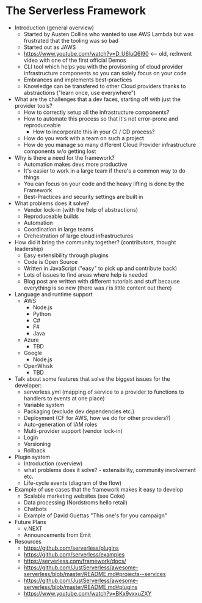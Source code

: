 # The Serverless Framework

- Introduction (general overview)
  + Started by Austen Collins who wanted to use AWS Lambda but was frustrated that the tooling was so bad
  + Started out as JAWS
  + https://www.youtube.com/watch?v=D_U6luQ6I90 <-- old, re:Invent video with one of the first official Demos
  + CLI tool which helps you with the provisoning of cloud provider infrastructure components so you can solely focus on your code
  + Embrances and implements best-practices
  + Knowledge can be transfered to other Cloud providers thanks to abstractions ("learn once, use everywhere")
- What are the challenges that a dev faces, starting off with just the provider tools?
  + How to correctly setup all the infrastructure components?
  + How to automate this process so that it's not error-prone and reproduceable
    + How to incorporate this in your CI / CD process?
  + How do you work with a team on such a project
  + How do you manage so many different Cloud Provider infrastructure components w/o getting lost
- Why is there a need for the framework?
  + Automation makes devs more productive
  + It's easier to work in a large team if there's a common way to do things
  + You can focus on your code and the heavy lifting is done by the Framework
  + Best-Practices and security settings are built in
- What problems does it solve?
  + Vendor lock-in (with the help of abstractions)
  + Reproduceable builds
  + Automation
  + Coordination in large teams
  + Orchestration of large cloud infrastructures
- How did it bring the community together? (contributors, thought leadership)
  + Easy extensibility through plugins
  + Code is Open Source
  + Written in JavaScript ("easy" to pick up and contribute back)
  + Lots of issues to find areas where help is needed
  + Blog post are written with different tutorials and stuff because everything is so new (there was / is little content out there)
- Language and runtime support
  + AWS
    + Node.js
    + Python
    + C#
    + F#
    + Java
  + Azure
    + TBD
  + Google
    + Node.js
  + OpenWhisk
    + TBD
- Talk about some features that solve the biggest issues for the developer:
  + serverless.yml (mapping of service to a provider to functions to handlers to events at one place)
  + Variable system
  + Packaging (exclude dev dependencies etc.)
  + Deployment (CF for AWS, how we do for other providers?)
  + Auto-generation of IAM roles
  + Multi-provider support (vendor lock-in)
  + Login 
  + Versioning
  + Rollback
- Plugin system
  + Introduction (overview)
  + what problems does it solve? - extensibility, community involvement etc.
  + Life-cycle events (diagram of the flow)
- Example of use cases that the framework makes it easy to develop
  + Scalable marketing websites (see Coke)
  + Data processing (Nordstroms hello retail)
  + Chatbots
  + Example of David Guettas "This one's for you campaign"
- Future Plans
  + v.NEXT
  + Announcements from Emit
- Resources
  + https://github.com/serverless/plugins
  + https://github.com/serverless/examples
  + https://serverless.com/framework/docs/
  + https://github.com/JustServerless/awesome-serverless/blob/master/README.md#projects--services
  + https://github.com/JustServerless/awesome-serverless/blob/master/README.md#plugins
  + https://www.youtube.com/watch?v=BKx9vxxuZXY

